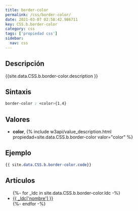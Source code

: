 ```yaml
---
title: border-color
permalink: /css/border-color/
date: 2021-03-07 02:58:42.986711
key: CSS.b.border-color
category: css
tags: ['propiedad css']
sidebar: 
  nav: css
---
```


## Descripción
{{site.data.CSS.b.border-color.description }}

## Sintaxis
~~~css
border-color : <color>{1,4}
~~~

## Valores
* **color**,  {% include w3api/value_description.html propiedad=site.data.CSS.b.border-color valor="color" %}

## Ejemplo
~~~css
{{ site.data.CSS.b.border-color.code}}
~~~

## Artículos
<ul>
{%- for _ldc in site.data.CSS.b.border-color.ldc -%}
   <li>
       <a href="{{_ldc['url'] }}">{{ _ldc['nombre'] }}</a>
   </li>
{%- endfor -%}
</ul>
